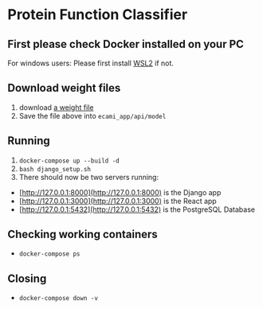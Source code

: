 # Protein Function Classifier

## First please check Docker installed on your PC
For windows users:
Please first install [WSL2](https://docs.microsoft.com/en-us/windows/wsl/install-win10) if not.

## Download weight files
1. download [a weight file](https://sunmoonackr-my.sharepoint.com/:u:/g/personal/seiyau77_sunmoon_ac_kr/EUUurwVwkqBMlSvSWTX0AhIBXyVHFVCFU13oAA5XjXYqHw?e=9kaJN6)
1. Save the file above into `ecami_app/api/model`

## Running

1. `docker-compose up --build -d`
1. `bash django_setup.sh`
1. There should now be two servers running:
  - [http://127.0.0.1:8000](http://127.0.0.1:8000) is the Django app
  - [http://127.0.0.1:3000](http://127.0.0.1:3000) is the React app
  - [http://127.0.0.1:5432](http://127.0.0.1:5432) is the PostgreSQL Database

## Checking working containers
  - `docker-compose ps`

## Closing
  - `docker-compose down -v`
